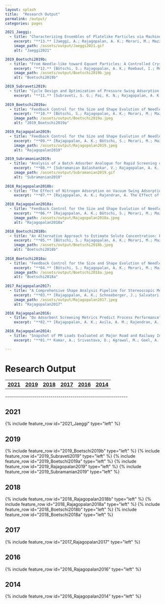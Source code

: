 ```yaml
---
layout: splash
title:  "Research Output"
permalink: /output/
categories: pages

2021_Jaeggi:
  - title: "Characterizing Ensembles of Platelike Particles via Machine Learning"
    excerpt: "**13.** [Jaeggi, A.; Rajagopalan, A. K.; Morari, M.; Mazzotti, M. Characterizing Ensembles of Platelike Particles via Machine Learning. *Ind. Eng. Chem. Res.* **2021**, 60 (1), 473–483.](https://doi.org/10.1021/acs.iecr.0c04662)"
    image_path: /assets/output/Jaeggi2021.gif
    alt: "Jaeggi2021"

2019_Boetschi2019b:
  - title: "From Needle-like toward Equant Particles: A Controlled Crystal Shape Engineering Pathway"
    excerpt: "**12.** [Bötschi, S.; Rajagopalan, A. K.; Rombaut, I.; Morari, M.; Mazzotti, M. From Needle-like toward Equant Particles: A Controlled Crystal Shape Engineering Pathway. *Comput. Chem. Eng.* **2019**, 131, 106581.](https://doi.org/10.1016/j.compchemeng.2019.106581)"
    image_path: /assets/output/Boetschi2019b.jpg
    alt: "Boetschi2019b"

2019_Subraveti2019:
  - title: "Cycle Design and Optimization of Pressure Swing Adsorption Cycles for Pre-Combustion CO<sub>2</sub> Capture"
    excerpt: "**11.** [Subraveti, S. G.; Pai, K. N.; Rajagopalan, A. K.; Wilkins, N. S.; Rajendran, A.; Jayaraman, A.; Alptekin, G. Cycle Design and Optimization of Pressure Swing Adsorption Cycles for Pre-Combustion CO<sub>2</sub> Capture. *Appl. Energy* **2019**, 254, 113624.](https://doi.org/10.1016/j.apenergy.2019.113624)"
 
2019_Boetschi2019a:
  - title: "Feedback Control for the Size and Shape Evolution of Needle-like Crystals in Suspension. IV. Modeling and Control of Dissolution"
    excerpt: "**10.** [Bötschi, S.; Rajagopalan, A. K.; Morari, M.; Mazzotti, M. Feedback Control for the Size and Shape Evolution of Needle-like Crystals in Suspension. IV. Modeling and Control of Dissolution. *Cryst. Growth Des.* **2019**, 19 (7), 4029–4043.](https://doi.org/10.1021/acs.cgd.9b00445)"
    image_path: /assets/output/Boetschi2019a.jpeg
    alt: "2019_Boetschi2019a"

2019_Rajagopalan2019:
  - title: "Feedback Control for the Size and Shape Evolution of Needle-like Crystals in Suspension. III. Wet Milling"
    excerpt: "**09.** [Rajagopalan, A. K.; Bötschi, S.; Morari, M.; Mazzotti, M. Feedback Control for the Size and Shape Evolution of Needle-like Crystals in Suspension. III. Wet Milling. *Cryst. Growth Des.* **2019**, 19 (5), 2845–2861.](https://doi.org/10.1021/acs.cgd.9b00080)"
    image_path: /assets/output/Rajagopalan2019.jpeg
    alt: "Rajagopalan2019"

2019_Subramanian2019:
  - title: "Analysis of a Batch Adsorber Analogue for Rapid Screening of Adsorbents for Postcombustion CO<sub>2</sub> Capture"
    excerpt: "**08.** [Subramanian Balashankar, V.; Rajagopalan, A. K.; de Pauw, R.; Avila, A. M.; Rajendran, A. Analysis of a Batch Adsorber Analogue for Rapid Screening of Adsorbents for Postcombustion CO<sub>2</sub> Capture. *Ind. Eng. Chem. Res.* **2019**, 58 (8), 3314–3328.](https://doi.org/10.1021/acs.iecr.8b05420)"
    image_path: /assets/output/Subramanian2019.gif
    alt: "Subramanian2019"
    
2018_Rajagopalan2018b:
  - title: "The Effect of Nitrogen Adsorption on Vacuum Swing Adsorption Based Post-Combustion CO<sub>2</sub> Capture"
    excerpt: "**07.** [Rajagopalan, A. K.; Rajendran, A. The Effect of Nitrogen Adsorption on Vacuum Swing Adsorption Based Post-Combustion CO<sub>2</sub> Capture. *Int. J. Greenh. Gas Control* **2018**, 78, 437–447.](https://doi.org/10.1016/j.ijggc.2018.09.002)"

2018_Rajagopalan2018a:
  - title: "Feedback Control for the Size and Shape Evolution of Needle-like Crystals in Suspension. II. Cooling Crystallization Experiments"
    excerpt: "**06.** [Rajagopalan, A. K.; Bötschi, S.; Morari, M.; Mazzotti, M. Feedback Control for the Size and Shape Evolution of Needle-like Crystals in Suspension. II. Cooling Crystallization Experiments. *Cryst. Growth Des.* **2018**, 18 (10), 6185–6196.](https://doi.org/10.1021/acs.cgd.8b01048)"
    image_path: /assets/output/Rajagopalan2018a.jpeg
    alt: "Rajagopalan2018a"

2018_Boetschi2018b:
  - title: "An Alternative Approach to Estimate Solute Concentration: Exploiting the Information Embedded in the Solid Phase"
    excerpt: "**05.** [Bötschi, S.; Rajagopalan, A. K.; Morari, M.; Mazzotti, M. An Alternative Approach to Estimate Solute Concentration: Exploiting the Information Embedded in the Solid Phase. *J. Phys. Chem. Lett.* **2018**, 9 (15), 4210–4214.](https://doi.org/10.1021/acs.jpclett.8b01998)"
    image_path: /assets/output/Boetschi2018b.jpeg
    alt: "Boetschi2018b"
    
2018_Boetschi2018a:
  - title: "Feedback Control for the Size and Shape Evolution of Needle-like Crystals in Suspension. I. Concepts and Simulation Studies"
    excerpt: "**04.** [Bötschi, S.; Rajagopalan, A. K.; Morari, M.; Mazzotti, M. Feedback Control for the Size and Shape Evolution of Needle-like Crystals in Suspension. I. Concepts and Simulation Studies. *Cryst. Growth Des.* **2018**, 18 (8), 4470–4483.](https://doi.org/10.1021/acs.cgd.8b00473)"
    image_path: /assets/output/Boetschi2018a.jpeg
    alt: "Boetschi2018a"
    
2017_Rajagopalan2017:
  - title: "A Comprehensive Shape Analysis Pipeline for Stereoscopic Measurements of Particulate Populations in Suspension"
    excerpt: "**03.** [Rajagopalan, A. K.; Schneeberger, J.; Salvatori, F.; Bötschi, S.; Ochsenbein, D. R.; Oswald, M. R.; Pollefeys, M.; Mazzotti, M. A Comprehensive Shape Analysis Pipeline for Stereoscopic Measurements of Particulate Populations in Suspension. *Powder Technol.* **2017**, 321, 479–493.](https://doi.org/10.1016/j.powtec.2017.08.044)"
    image_path: /assets/output/Rajagopalan2017.jpeg
    alt: "Rajagopalan2017"

2016_Rajagopalan2016:
  - title: "Do Adsorbent Screening Metrics Predict Process Performance? A Process Optimisation Based Study for Post-Combustion Capture of CO<sub>2</sub>"
    excerpt: "**02.** [Rajagopalan, A. K.; Avila, A. M.; Rajendran, A. Do Adsorbent Screening Metrics Predict Process Performance? A Process Optimisation Based Study for Post-Combustion Capture of CO<sub>2</sub>. *Int. J. Greenh. Gas Control* **2016**, 46, 76–85.](https://doi.org/10.1016/j.ijggc.2015.12.033)"

2016_Rajagopalan2014:
  - title: "Snapshot of PM Loads Evaluated at Major Road and Railway Intersections in an Urban Locality"
    excerpt: "**01.** Kumar, A.; Srivastava, D.; Agrawal, M.; Goel, A. Snapshot of PM Loads Evaluated at Major Road and Railway Intersections in an Urban Locality. *Int. J. Environ. Prot.* **2014**, 4 (1), 23–29."

---
```


Research Output
============

<table style="width:100%">
  <tr>
    <th><a href="#2021" class="btn btn--primary">2021</a></th>
    <th><a href="#2019" class="btn btn--primary">2019</a></th>
    <th><a href="#2018" class="btn btn--primary">2018</a></th>
    <th><a href="#2017" class="btn btn--primary">2017</a></th>
    <th><a href="#2016" class="btn btn--primary">2016</a></th>
    <th><a href="#2014" class="btn btn--primary">2014</a></th>
  </tr>
</table>
--------------------------------------------------------------

2021
----
{% include feature_row id="2021_Jaeggi" type="left" %}

2019
----
{% include feature_row id="2019_Boetschi2019b" type="left" %}
{% include feature_row id="2019_Subraveti2019" type="left" %}
{% include feature_row id="2019_Boetschi2019a" type="left" %}
{% include feature_row id="2019_Rajagopalan2019" type="left" %}
{% include feature_row id="2019_Subramanian2019" type="left" %}


2018
----
{% include feature_row id="2018_Rajagopalan2018b" type="left" %}
{% include feature_row id="2018_Rajagopalan2018a" type="left" %}
{% include feature_row id="2018_Boetschi2018b" type="left" %}
{% include feature_row id="2018_Boetschi2018a" type="left" %}

2017
----
{% include feature_row id="2017_Rajagopalan2017" type="left" %}

2016
----
{% include feature_row id="2016_Rajagopalan2016" type="left" %}

2014
----
{% include feature_row id="2016_Rajagopalan2014" type="left" %}
